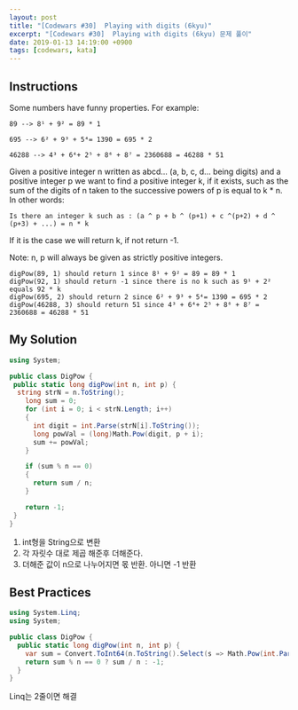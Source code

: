 ```yaml
---
layout: post
title: "[Codewars #30]  Playing with digits (6kyu)"
excerpt: "[Codewars #30]  Playing with digits (6kyu) 문제 풀이"
date: 2019-01-13 14:19:00 +0900
tags: [codewars, kata]
---
```


## Instructions

Some numbers have funny properties. For example:

```
89 --> 8¹ + 9² = 89 * 1

695 --> 6² + 9³ + 5⁴= 1390 = 695 * 2

46288 --> 4³ + 6⁴+ 2⁵ + 8⁶ + 8⁷ = 2360688 = 46288 * 51
```

Given a positive integer n written as abcd... (a, b, c, d... being digits) and a positive integer p we want to find a positive integer k, if it exists, such as the sum of the digits of n taken to the successive powers of p is equal to k * n. In other words:

```
Is there an integer k such as : (a ^ p + b ^ (p+1) + c ^(p+2) + d ^ (p+3) + ...) = n * k
```

If it is the case we will return k, if not return -1.

Note: n, p will always be given as strictly positive integers.

```
digPow(89, 1) should return 1 since 8¹ + 9² = 89 = 89 * 1
digPow(92, 1) should return -1 since there is no k such as 9¹ + 2² equals 92 * k
digPow(695, 2) should return 2 since 6² + 9³ + 5⁴= 1390 = 695 * 2
digPow(46288, 3) should return 51 since 4³ + 6⁴+ 2⁵ + 8⁶ + 8⁷ = 2360688 = 46288 * 51
```

## My Solution

```csharp
using System;

public class DigPow {
 public static long digPow(int n, int p) {
  string strN = n.ToString();
    long sum = 0;
    for (int i = 0; i < strN.Length; i++)
    {
      int digit = int.Parse(strN[i].ToString());
      long powVal = (long)Math.Pow(digit, p + i);
      sum += powVal;
    }

    if (sum % n == 0)
    {
      return sum / n;
    }

    return -1;
 }
}
```

1. int형을 String으로 변환
2. 각 자릿수 대로 제곱 해준후 더해준다.
3. 더해준 값이 n으로 나누어지면 몫 반환. 아니면 -1 반환

## Best Practices

```csharp
using System.Linq;
using System;

public class DigPow {
  public static long digPow(int n, int p) {
    var sum = Convert.ToInt64(n.ToString().Select(s => Math.Pow(int.Parse(s.ToString()), p++)).Sum());
    return sum % n == 0 ? sum / n : -1;
  }
}
```

Linq는 2줄이면 해결